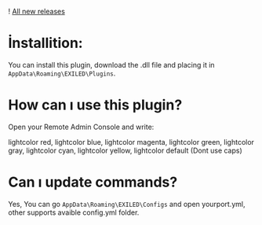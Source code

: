 ! [All new releases](https://github.com/Treaxy/LightColor/releases)

# İnstallition:

You can install this plugin, download the .dll file and placing it in ``AppData\Roaming\EXILED\Plugins``.


# How can ı use this plugin?

Open your Remote Admin Console and write:

lightcolor red,
lightcolor blue,
lightcolor magenta,
lightcolor green,
lightcolor gray,
lightcolor cyan,
lightcolor yellow,
lightcolor default
(Dont use caps)


# Can ı update commands?

Yes, 
You can go ``AppData\Roaming\EXILED\Configs`` and open yourport.yml, other supports avaible config.yml folder.
